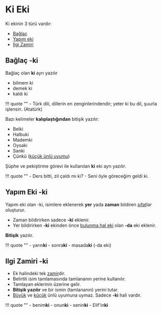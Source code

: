 # Ki Eki

Ki ekinin 3 türü vardır:

- [Bağlaç](#bağlaç--ki)
- [Yapım eki](#yapım-eki--ki)
- [Ilgi Zamiri](#ilgi-zamiri--ki)

## Bağlaç -ki

Bağlaç olan **ki** ayrı yazılır

- bilmem ki
- demek ki
- kaldı ki

!!! quote ""
    - Türk dili, dillerin en zenginlerindendir; yeter ki bu dil, şuurla işlen­sin. (Atatürk)

Bazı kelimeler **kalıplaştığından** bitişik yazılır:

- Belki
- Halbuki
- Mademki
- Oysaki
- Sanki
- Çünkü ([küçük ünlü uyumu](../../../harfler/kucuk-uyum.md))

Şüphe ve pekiştirme görevi ile kullanılan **ki** eki ayrı yazılır.

!!! quote ""
    - Ders bitti, zil çaldı mı ki? 
    - Seni öyle göreceğim geldi ki.

## Yapım Eki -ki

Yapım eki olan -ki, isimlere eklenerek **yer** yada **zaman** bildiren [sıfat](../../dil/sifat.md)lar oluşturur.

- Zaman bildirirken sadece **-ki** eklenir.
- Yer bildirirken **-ki** ekinden önce [bulunma hal eki](../hal-ekleri.md#bulunma) olan **-da** eki eklenir.

**Bitişik** yazılır.

!!! quote ""
    - yarın**ki**
    - sonra**ki**
    - masada**ki** (-da eki)

## Ilgi Zamiri -ki

- Ek halindeki tek [zamir](../../dil/zamir.md)dir.
- Belirtili isim tamlamasında tamlananın yerine kullanılır.
- Tamlayan eklerinin üzerine gelir.
- **Bitişik yazılır** ve bir ismin (tamlananın) yerini tutar.
- [Büyük](../../harfler/buyuk-uyum.md) ve [küçük](../../harfler/kucuk-uyum.md) ünlü uyumuna uymaz. Sadece **-ki** hali vardır.

!!! quote ""
    - benim**ki**
    - onun**ki**
    - senin**ki**
    - Elif'in**ki**
